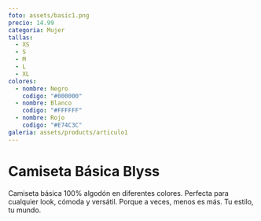 ```yaml
---
foto: assets/basic1.png
precio: 14.99
categoria: Mujer
tallas:
  - XS
  - S
  - M
  - L
  - XL
colores:
  - nombre: Negro
    codigo: "#000000"
  - nombre: Blanco
    codigo: "#FFFFFF"
  - nombre: Rojo
    codigo: "#E74C3C"
galeria: assets/products/articulo1
---
```


# Camiseta Básica Blyss

Camiseta básica 100% algodón en diferentes colores. Perfecta para cualquier look, cómoda y versátil. Porque a veces, menos es más. Tu estilo, tu mundo.
